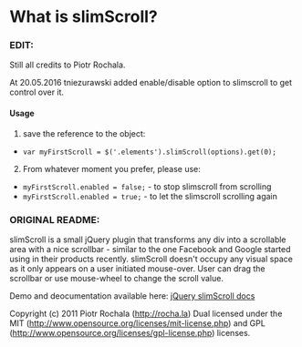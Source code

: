 # What is slimScroll?

### EDIT:

Still all credits to Piotr Rochala.

At 20.05.2016 tniezurawski added enable/disable option to slimscroll to get control over it.

#### Usage

1. save the reference to the object:

- `var myFirstScroll = $('.elements').slimScroll(options).get(0);`

2. From whatever moment you prefer, please use:

- `myFirstScroll.enabled = false;` - to stop slimscroll from scrolling
- `myFirstScroll.enabled = true;` - to let the slimscroll scrolling again


### ORIGINAL README:

slimScroll is a small jQuery plugin that transforms any div into a scrollable area with a nice scrollbar - similar to the one Facebook and Google started using in their products recently. slimScroll doesn't occupy any visual space as it only appears on a user initiated mouse-over. User can drag the scrollbar or use mouse-wheel to change the scroll value.

Demo and deocumentation available here: [jQuery slimScroll docs](http://rocha.la/jQuery-slimScroll)

Copyright (c) 2011 Piotr Rochala (http://rocha.la)
Dual licensed under the MIT (http://www.opensource.org/licenses/mit-license.php) and GPL (http://www.opensource.org/licenses/gpl-license.php) licenses.